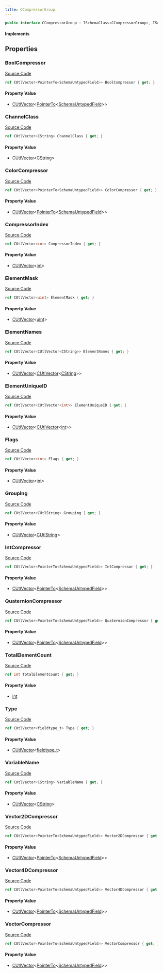 ```yaml
---
title: CCompressorGroup
---
```


```csharp
public interface CCompressorGroup : ISchemaClass<CCompressorGroup>, ISchemaField, ISchemaClass, INativeHandle
```

#### Implements

## Properties

### BoolCompressor

[Source Code](https://github.com/swiftly-solution/swiftlys2/blob/beta/managed/src/SwiftlyS2.Generated/Schemas/Interfaces/CCompressorGroup.cs#L42)

```csharp
ref CUtlVector<PointerTo<SchemaUntypedField>> BoolCompressor { get; }
```

#### Property Value

- [CUtlVector](/docs/api/-1)<[PointerTo](/docs/api/shared/natives/pointerto-1)<[SchemaUntypedField](/docs/api/shared/schemas/schemauntypedfield)>>

### ChannelClass

[Source Code](https://github.com/swiftly-solution/swiftlys2/blob/beta/managed/src/SwiftlyS2.Generated/Schemas/Interfaces/CCompressorGroup.cs#L18)

```csharp
ref CUtlVector<CString> ChannelClass { get; }
```

#### Property Value

- [CUtlVector](/docs/api/-1)<[CString](/docs/api/shared/natives/cstring)>

### ColorCompressor

[Source Code](https://github.com/swiftly-solution/swiftlys2/blob/beta/managed/src/SwiftlyS2.Generated/Schemas/Interfaces/CCompressorGroup.cs#L44)

```csharp
ref CUtlVector<PointerTo<SchemaUntypedField>> ColorCompressor { get; }
```

#### Property Value

- [CUtlVector](/docs/api/-1)<[PointerTo](/docs/api/shared/natives/pointerto-1)<[SchemaUntypedField](/docs/api/shared/schemas/schemauntypedfield)>>

### CompressorIndex

[Source Code](https://github.com/swiftly-solution/swiftlys2/blob/beta/managed/src/SwiftlyS2.Generated/Schemas/Interfaces/CCompressorGroup.cs#L28)

```csharp
ref CUtlVector<int> CompressorIndex { get; }
```

#### Property Value

- [CUtlVector](/docs/api/-1)<[int](https://learn.microsoft.com/dotnet/api/system.int32)>

### ElementMask

[Source Code](https://github.com/swiftly-solution/swiftlys2/blob/beta/managed/src/SwiftlyS2.Generated/Schemas/Interfaces/CCompressorGroup.cs#L34)

```csharp
ref CUtlVector<uint> ElementMask { get; }
```

#### Property Value

- [CUtlVector](/docs/api/-1)<[uint](https://learn.microsoft.com/dotnet/api/system.uint32)>

### ElementNames

[Source Code](https://github.com/swiftly-solution/swiftlys2/blob/beta/managed/src/SwiftlyS2.Generated/Schemas/Interfaces/CCompressorGroup.cs#L30)

```csharp
ref CUtlVector<CUtlVector<CString>> ElementNames { get; }
```

#### Property Value

- [CUtlVector](/docs/api/-1)<[CUtlVector](/docs/api/-1)<[CString](/docs/api/shared/natives/cstring)>>

### ElementUniqueID

[Source Code](https://github.com/swiftly-solution/swiftlys2/blob/beta/managed/src/SwiftlyS2.Generated/Schemas/Interfaces/CCompressorGroup.cs#L32)

```csharp
ref CUtlVector<CUtlVector<int>> ElementUniqueID { get; }
```

#### Property Value

- [CUtlVector](/docs/api/-1)<[CUtlVector](/docs/api/-1)<[int](https://learn.microsoft.com/dotnet/api/system.int32)>>

### Flags

[Source Code](https://github.com/swiftly-solution/swiftlys2/blob/beta/managed/src/SwiftlyS2.Generated/Schemas/Interfaces/CCompressorGroup.cs#L24)

```csharp
ref CUtlVector<int> Flags { get; }
```

#### Property Value

- [CUtlVector](/docs/api/-1)<[int](https://learn.microsoft.com/dotnet/api/system.int32)>

### Grouping

[Source Code](https://github.com/swiftly-solution/swiftlys2/blob/beta/managed/src/SwiftlyS2.Generated/Schemas/Interfaces/CCompressorGroup.cs#L26)

```csharp
ref CUtlVector<CUtlString> Grouping { get; }
```

#### Property Value

- [CUtlVector](/docs/api/-1)<[CUtlString](/docs/api/shared/natives/cutlstring)>

### IntCompressor

[Source Code](https://github.com/swiftly-solution/swiftlys2/blob/beta/managed/src/SwiftlyS2.Generated/Schemas/Interfaces/CCompressorGroup.cs#L40)

```csharp
ref CUtlVector<PointerTo<SchemaUntypedField>> IntCompressor { get; }
```

#### Property Value

- [CUtlVector](/docs/api/-1)<[PointerTo](/docs/api/shared/natives/pointerto-1)<[SchemaUntypedField](/docs/api/shared/schemas/schemauntypedfield)>>

### QuaternionCompressor

[Source Code](https://github.com/swiftly-solution/swiftlys2/blob/beta/managed/src/SwiftlyS2.Generated/Schemas/Interfaces/CCompressorGroup.cs#L38)

```csharp
ref CUtlVector<PointerTo<SchemaUntypedField>> QuaternionCompressor { get; }
```

#### Property Value

- [CUtlVector](/docs/api/-1)<[PointerTo](/docs/api/shared/natives/pointerto-1)<[SchemaUntypedField](/docs/api/shared/schemas/schemauntypedfield)>>

### TotalElementCount

[Source Code](https://github.com/swiftly-solution/swiftlys2/blob/beta/managed/src/SwiftlyS2.Generated/Schemas/Interfaces/CCompressorGroup.cs#L16)

```csharp
ref int TotalElementCount { get; }
```

#### Property Value

- [int](https://learn.microsoft.com/dotnet/api/system.int32)

### Type

[Source Code](https://github.com/swiftly-solution/swiftlys2/blob/beta/managed/src/SwiftlyS2.Generated/Schemas/Interfaces/CCompressorGroup.cs#L22)

```csharp
ref CUtlVector<fieldtype_t> Type { get; }
```

#### Property Value

- [CUtlVector](/docs/api/-1)<[fieldtype_t](/docs/api/shared/schemadefinitions/fieldtype_t)>

### VariableName

[Source Code](https://github.com/swiftly-solution/swiftlys2/blob/beta/managed/src/SwiftlyS2.Generated/Schemas/Interfaces/CCompressorGroup.cs#L20)

```csharp
ref CUtlVector<CString> VariableName { get; }
```

#### Property Value

- [CUtlVector](/docs/api/-1)<[CString](/docs/api/shared/natives/cstring)>

### Vector2DCompressor

[Source Code](https://github.com/swiftly-solution/swiftlys2/blob/beta/managed/src/SwiftlyS2.Generated/Schemas/Interfaces/CCompressorGroup.cs#L46)

```csharp
ref CUtlVector<PointerTo<SchemaUntypedField>> Vector2DCompressor { get; }
```

#### Property Value

- [CUtlVector](/docs/api/-1)<[PointerTo](/docs/api/shared/natives/pointerto-1)<[SchemaUntypedField](/docs/api/shared/schemas/schemauntypedfield)>>

### Vector4DCompressor

[Source Code](https://github.com/swiftly-solution/swiftlys2/blob/beta/managed/src/SwiftlyS2.Generated/Schemas/Interfaces/CCompressorGroup.cs#L48)

```csharp
ref CUtlVector<PointerTo<SchemaUntypedField>> Vector4DCompressor { get; }
```

#### Property Value

- [CUtlVector](/docs/api/-1)<[PointerTo](/docs/api/shared/natives/pointerto-1)<[SchemaUntypedField](/docs/api/shared/schemas/schemauntypedfield)>>

### VectorCompressor

[Source Code](https://github.com/swiftly-solution/swiftlys2/blob/beta/managed/src/SwiftlyS2.Generated/Schemas/Interfaces/CCompressorGroup.cs#L36)

```csharp
ref CUtlVector<PointerTo<SchemaUntypedField>> VectorCompressor { get; }
```

#### Property Value

- [CUtlVector](/docs/api/-1)<[PointerTo](/docs/api/shared/natives/pointerto-1)<[SchemaUntypedField](/docs/api/shared/schemas/schemauntypedfield)>>


